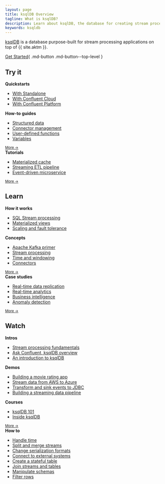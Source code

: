 ```yaml
---
layout: page
title: ksqlDB Overview
tagline: What is ksqlDB?
description: Learn about ksqlDB, the database for creating stream processing applications with Apache Kafka®.
keywords: ksqldb
---
```


<script type="text/javascript">
        window.location = 'https://docs.confluent.io/platform/current/ksqldb/overview.html';
</script>

[ksqlDB](https://ksqldb.io/) is a database purpose-built
for stream processing applications on top of {{ site.aktm }}.

[Get Started](https://ksqldb.io/quickstart.html){ .md-button .md-button--top-level }

## Try it

<div class="cards">
  <div class="card getting-started">
    <strong>Quickstarts</strong>
    <ul class="card-items">
      <li><a href="https://ksqldb.io/quickstart.html">With Standalone</a></li>
      <li><a href="https://ksqldb.io/quickstart-cloud.html">With Confluent Cloud</a></li>
      <li><a href="https://ksqldb.io/quickstart-platform.html">With Confluent Platform</a></li>
    </ul>
  </div>

  <div class="card getting-started">
    <strong>How-to guides</strong>
    <ul class="card-items">
      <li><a href="/how-to-guides/query-structured-data/">Structured data</a></li>
      <li><a href="/how-to-guides/use-connector-management/">Connector management</a></li>
      <li><a href="/how-to-guides/create-a-user-defined-function/">User-defined functions</a></li>
      <li><a href="/how-to-guides/substitute-variables/">Variables</a></li>
    </ul>
    <small><a href="/how-to-guides/" class="card-more">More →</a></small>
  </div>

  <div class="card getting-started">
    <strong>Tutorials</strong>
    <ul class="card-items">
      <li><a href="/tutorials/materialized/">Materialized cache</a></li>
      <li><a href="/tutorials/etl/">Streaming ETL pipeline</a></li>
      <li><a href="/tutorials/event-driven-microservice/">Event-driven microservice</a></li>
    </ul>
    <small><a href="/tutorials/" class="card-more">More →</a></small>
  </div>
</div>

## Learn

<div class="cards">
  <div class="card getting-started">
    <strong>How it works</strong>
    <ul class="card-items">
      <li><a href="https://www.confluent.io/blog/how-real-time-stream-processing-works-with-ksqldb/">SQL Stream processing</a></li>
      <li><a href="https://www.confluent.io/blog/how-real-time-materialized-views-work-with-ksqldb/">Materialized views</a></li>
      <li><a href="https://www.confluent.io/blog/how-real-time-stream-processing-safely-scales-with-ksqldb/">Scaling and fault tolerance</a></li>
    </ul>
  </div>

  <div class="card getting-started">
    <strong>Concepts</strong>
    <ul class="card-items">
      <li><a href="/concepts/apache-kafka-primer/">Apache Kafka primer</a></li>
      <li><a href="/concepts/stream-processing/">Stream processing</a></li>
      <li><a href="/concepts/time-and-windows-in-ksqldb-queries/">Time and windowing</a></li>
      <li><a href="/concepts/connectors/">Connectors</a></li>
    </ul>
    <small><a href="/concepts/" class="card-more">More →</a></small>
  </div>

  <div class="card getting-started">
    <strong>Case studies</strong>
    <ul class="card-items">
      <li><a href="https://www.confluent.io/blog/real-time-data-replication-with-ksqldb/">Real-time data replication</a></li>
      <li><a href="https://www.confluent.io/blog/how-pushowl-uses-ksqldb-to-scale-analytics-and-reporting-use-cases/">Real-time analytics</a></li>
      <li><a href="https://www.confluent.io/blog/real-time-business-intelligence-using-ksqldb">Business intelligence</a></li>
      <li><a href="https://www.confluent.io/blog/broadcom-uses-ksqldb-to-modernize-machine-learning-anomaly-detection/">Anomaly detection</a></li>
    </ul>
    <small><a href="https://ksqldb.io/news-and-community.html" class="card-more">More →</a></small>
  </div>

</div>

## Watch

<div class="cards">
  <div class="card getting-started">
    <strong>Intros</strong>
    <ul class="card-items">
      <li><a href="https://www.youtube.com/watch?v=-kFU6mCnOFw">Stream processing fundamentals</a></li>
      <li><a href="https://www.youtube.com/watch?v=SHKjuN2iXyk">Ask Confluent, ksqlDB overview</a></li>
      <li><a href="https://www.youtube.com/watch?v=7mGBxG2NhVQ">An introduction to ksqlDB</a></li>
    </ul>
  </div>

  <div class="card getting-started">
    <strong>Demos</strong>
    <ul class="card-items">
      <li><a href="https://www.youtube.com/watch?v=D5QMqapzX8o">Building a movie rating app</a></li>
      <li><a href="https://www.youtube.com/watch?v=4odZGWl-yZo">Stream data from AWS to Azure</a></li>
      <li><a href="https://www.youtube.com/watch?v=ad02yDTAZx0">Transform and sink events to JDBC</a></li>
      <li><a href="https://www.youtube.com/watch?v=2fUOi9wJPhk&ab_channel=RobinMoffatt">Building a streaming data pipeline</a></li>
    </ul>
  </div>

</div>

<div class="cards">

  <div class="card getting-started">
    <strong>Courses</strong>
    <ul class="card-items">
      <li><a href="https://developer.confluent.io/learn-kafka/ksqldb/intro/">ksqlDB 101</a></li>
      <li><a href="https://developer.confluent.io/learn-kafka/inside-ksqldb/streaming-architecture/">Inside ksqlDB</a></li>
    </ul>
    <small><a href="https://developer.confluent.io/" class="card-more">More →</a></small>
  </div>

  <div class="card getting-started how-to-videos">
    <strong>How to</strong>
    <ul class="card-items">
      <li><a href="https://www.youtube.com/watch?v=scpbbl71CD8&list=PL5T99fPsK7pqrn7Ff-k4wdoZFlCH0EGC1&index=1&ab_channel=RobinMoffatt">Handle time</a></li>
      <li><a href="https://www.youtube.com/watch?v=5NoU7D4OGA0&list=PL5T99fPsK7pqrn7Ff-k4wdoZFlCH0EGC1&index=2&ab_channel=RobinMoffatt">Split and merge streams</a></li>
      <li><a href="https://www.youtube.com/watch?v=sLAztA-rt74&list=PL5T99fPsK7pqrn7Ff-k4wdoZFlCH0EGC1&index=3&ab_channel=RobinMoffatt">Change serialization formats</a></li>
      <li><a href="https://www.youtube.com/watch?v=MLSrnBTSGlQ&list=PL5T99fPsK7pqrn7Ff-k4wdoZFlCH0EGC1&index=4&ab_channel=RobinMoffatt">Connect to external systems</a></li>
      <li><a href="https://www.youtube.com/watch?v=_-j7aKE0kl0&list=PL5T99fPsK7pqrn7Ff-k4wdoZFlCH0EGC1&index=5&ab_channel=RobinMoffatt">Create a stateful table</a></li>
      <li><a href="https://www.youtube.com/watch?v=_0Ktp2eB-as&list=PL5T99fPsK7pqrn7Ff-k4wdoZFlCH0EGC1&index=6&ab_channel=RobinMoffatt">Join streams and tables</a></li>
      <li><a href="https://www.youtube.com/watch?v=7pH5KEQiYYo&list=PL5T99fPsK7pqrn7Ff-k4wdoZFlCH0EGC1&index=7&ab_channel=RobinMoffatt">Manipulate schemas</a></li>
      <li><a href="https://www.youtube.com/watch?v=TfX70zBHyPM&list=PL5T99fPsK7pqrn7Ff-k4wdoZFlCH0EGC1&index=8&ab_channel=RobinMoffatt">Filter rows</a></li>
    </ul>
  </div>
</div>